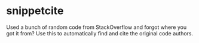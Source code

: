# snippetcite

Used a bunch of random code from StackOverflow and forgot where you got it from? Use this to automatically find and cite the original code authors.
